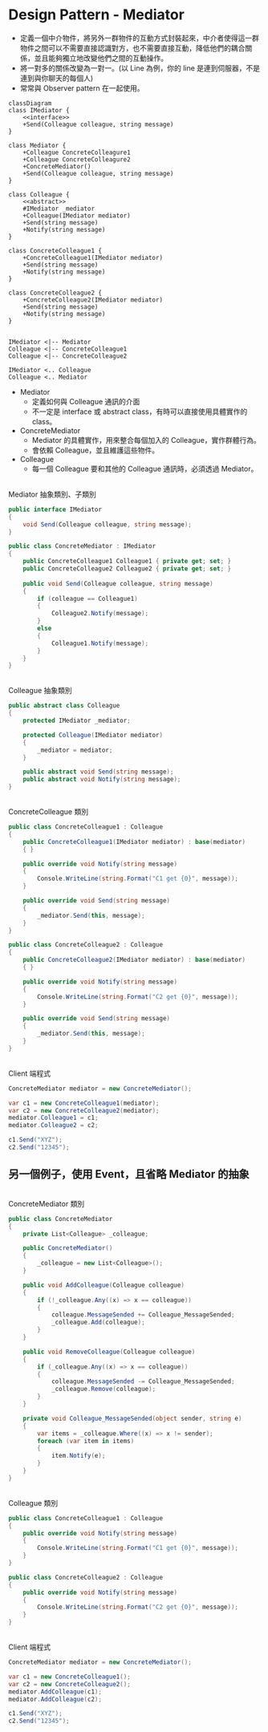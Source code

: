 # Design Pattern - Mediator

+ 定義一個中介物件，將另外一群物件的互動方式封裝起來，中介者使得這一群物件之間可以不需要直接認識對方，也不需要直接互動，降低他們的耦合關係，並且能夠獨立地改變他們之間的互動操作。
+ 將一對多的關係改變為一對一。(以 Line 為例，你的 line 是連到伺服器，不是連到與你聊天的每個人)
+ 常常與 Observer pattern 在一起使用。

```mermaid
classDiagram
class IMediator {
    <<interface>>
    +Send(Colleague colleague, string message)
}

class Mediator {
    +Colleague ConcreteColleagure1
    +Colleague ConcreteColleagure2
    +ConcreteMediator()
    +Send(Colleague colleague, string message)
}

class Colleague {
    <<abstract>>
    #IMediator _mediator
    +Colleague(IMediator mediator)
    +Send(string message)
    +Notify(string message)
}

class ConcreteColleague1 {
    +ConcreteColleague1(IMediator mediator)
    +Send(string message)
    +Notify(string message)
}

class ConcreteColleague2 {
    +ConcreteColleague2(IMediator mediator)
    +Send(string message)
    +Notify(string message)
}


IMediator <|-- Mediator
Colleague <|-- ConcreteColleague1
Colleague <|-- ConcreteColleague2

IMediator <.. Colleague
Colleague <.. Mediator
```

+ Mediator
  + 定義如何與 Colleague 通訊的介面
  + 不一定是 interface 或 abstract class，有時可以直接使用具體實作的 class。
+ ConcreteMediator
  + Mediator 的具體實作，用來整合每個加入的 Colleague，實作群體行為。
  + 會依賴 Colleague，並且維護這些物件。
+ Colleague
  + 每一個 Colleague 要和其他的 Colleague 通訊時，必須透過 Mediator。

<br/>Mediator 抽象類別、子類別
```csharp
public interface IMediator
{
    void Send(Colleague colleague, string message);
}

public class ConcreteMediator : IMediator
{
    public ConcreteColleague1 Colleague1 { private get; set; }
    public ConcreteColleague2 Colleague2 { private get; set; }
    
    public void Send(Colleague colleague, string message)
    {
        if (colleague == Colleague1)
        {
            Colleague2.Notify(message);
        }
        else
        {
            Colleague1.Notify(message);
        }
    }
}
```

<br/>Colleague 抽象類別
```csharp
public abstract class Colleague
{
    protected IMediator _mediator;

    protected Colleague(IMediator mediator)
    {
        _mediator = mediator;
    }

    public abstract void Send(string message);
    public abstract void Notify(string message);
}
```

<br/>ConcreteColleague 類別
```csharp
public class ConcreteColleague1 : Colleague
{
    public ConcreteColleague1(IMediator mediator) : base(mediator)
    { }

    public override void Notify(string message)
    {
        Console.WriteLine(string.Format("C1 get {0}", message));
    }

    public override void Send(string message)
    {
        _mediator.Send(this, message);
    }
}

public class ConcreteColleague2 : Colleague
{
    public ConcreteColleague2(IMediator mediator) : base(mediator)
    { }

    public override void Notify(string message)
    {
        Console.WriteLine(string.Format("C2 get {0}", message));
    }

    public override void Send(string message)
    {
        _mediator.Send(this, message);
    }
}
```

<br/>Client 端程式
```csharp
ConcreteMediator mediator = new ConcreteMediator();

var c1 = new ConcreteColleague1(mediator);
var c2 = new ConcreteColleague2(mediator);
mediator.Colleague1 = c1;
mediator.Colleague2 = c2;

c1.Send("XYZ");
c2.Send("12345");
```

## 另一個例子，使用 Event，且省略 Mediator 的抽象

<br/>ConcreteMediator 類別
```csharp
public class ConcreteMediator
{
    private List<Colleague> _colleague;

    public ConcreteMediator()
    {
        _colleague = new List<Colleague>();
    }

    public void AddColleague(Colleague colleague)
    {
        if (!_colleague.Any((x) => x == colleague))
        {
            colleague.MessageSended += Colleague_MessageSended;
            _colleague.Add(colleague);
        }
    }

    public void RemoveColleague(Colleague colleague)
    {
        if (_colleague.Any((x) => x == colleague))
        {
            colleague.MessageSended -= Colleague_MessageSended;
            _colleague.Remove(colleague);
        }
    }

    private void Colleague_MessageSended(object sender, string e)
    {
        var items = _colleague.Where((x) => x != sender);
        foreach (var item in items)
        {
            item.Notify(e);
        }
    }
}
```

<br/>Colleague 類別
```csharp
public class ConcreteColleague1 : Colleague
{
    public override void Notify(string message)
    {
        Console.WriteLine(string.Format("C1 get {0}", message));
    }
}

public class ConcreteColleague2 : Colleague
{
    public override void Notify(string message)
    {
        Console.WriteLine(string.Format("C2 get {0}", message));
    }
}
```

<br/>Client 端程式
```csharp
ConcreteMediator mediator = new ConcreteMediator();

var c1 = new ConcreteColleague1();
var c2 = new ConcreteColleague2();
mediator.AddColleague(c1);
mediator.AddColleague(c2);

c1.Send("XYZ");
c2.Send("12345");
```